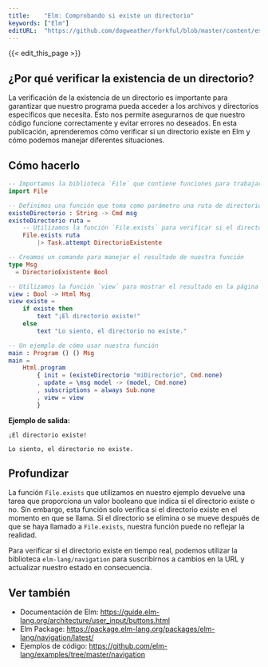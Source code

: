 ```yaml
---
title:    "Elm: Comprobando si existe un directorio"
keywords: ["Elm"]
editURL:  "https://github.com/dogweather/forkful/blob/master/content/es/elm/checking-if-a-directory-exists.md"
---
```


{{< edit_this_page >}}

## ¿Por qué verificar la existencia de un directorio?

La verificación de la existencia de un directorio es importante para garantizar que nuestro programa pueda acceder a los archivos y directorios específicos que necesita. Esto nos permite asegurarnos de que nuestro código funcione correctamente y evitar errores no deseados. En esta publicación, aprenderemos cómo verificar si un directorio existe en Elm y cómo podemos manejar diferentes situaciones.

## Cómo hacerlo

```Elm
-- Importamos la biblioteca `File` que contiene funciones para trabajar con archivos y directorios
import File

-- Definimos una función que toma como parámetro una ruta de directorio
existeDirectorio : String -> Cmd msg
existeDirectorio ruta =
    -- Utilizamos la función `File.exists` para verificar si el directorio existe
    File.exists ruta
        |> Task.attempt DirectorioExistente

-- Creamos un comando para manejar el resultado de nuestra función
type Msg
  = DirectorioExistente Bool

-- Utilizamos la función `view` para mostrar el resultado en la página
view : Bool -> Html Msg
view existe =
    if existe then
        text "¡El directorio existe!"
    else
        text "Lo siento, el directorio no existe."

-- Un ejemplo de cómo usar nuestra función
main : Program () () Msg
main =
    Html.program
        { init = (existeDirectorio "miDirectorio", Cmd.none)
        , update = \msg model -> (model, Cmd.none)
        , subscriptions = always Sub.none
        , view = view
        }
```
**Ejemplo de salida:**

```
¡El directorio existe! 
```
```
Lo siento, el directorio no existe.
```

## Profundizar

La función `File.exists` que utilizamos en nuestro ejemplo devuelve una tarea que proporciona un valor booleano que indica si el directorio existe o no. Sin embargo, esta función solo verifica si el directorio existe en el momento en que se llama. Si el directorio se elimina o se mueve después de que se haya llamado a `File.exists`, nuestra función puede no reflejar la realidad.

Para verificar si el directorio existe en tiempo real, podemos utilizar la biblioteca `elm-lang/navigation` para suscribirnos a cambios en la URL y actualizar nuestro estado en consecuencia.

## Ver también

- Documentación de Elm: https://guide.elm-lang.org/architecture/user_input/buttons.html
- Elm Package: https://package.elm-lang.org/packages/elm-lang/navigation/latest/
- Ejemplos de código: https://github.com/elm-lang/examples/tree/master/navigation